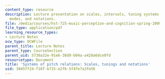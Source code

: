 ```yaml
---
content_type: resource
description: Lecture presentation on scales, intervals, tuning systems, harmony, music,
  modes, and notations.
file: /media/courses/hst-725-music-perception-and-cognition-spring-2009/3045ff24f18fb715e2f65f4fe7a3fe56_MITHST_725S09_lec09_scales.pdf
file_type: application/pdf
learning_resource_types:
- Lecture Notes
ocw_type: OCWFile
parent_title: Lecture Notes
parent_type: CourseSection
parent_uid: 5738a32e-91e6-38d9-b04a-a428a6dce0fd
resourcetype: Document
title: 'Systems of pitch relations: Scales, tunings and notations'
uid: 3045ff24-f18f-b715-e2f6-5f4fe7a3fe56
---
```

